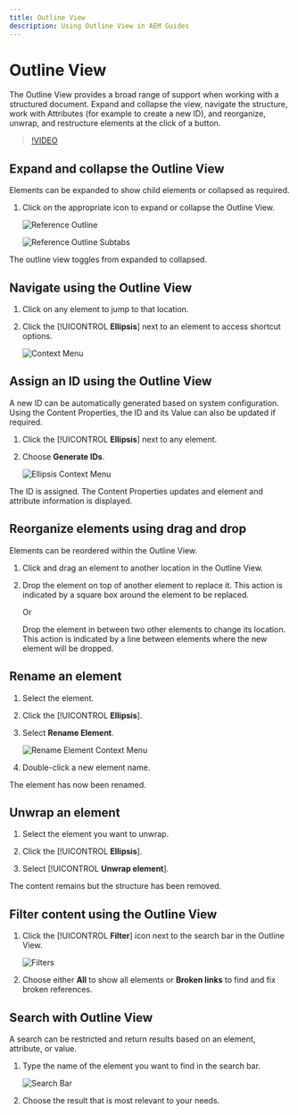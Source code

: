 ```yaml
---
title: Outline View
description: Using Outline View in AEM Guides
---
```


# Outline View

The Outline View provides a broad range of support when working with a structured document. Expand and collapse the view, navigate the structure, work with Attributes (for example to create a new ID), and reorganize, unwrap, and restructure elements at the click of a button.

>[!VIDEO](https://video.tv.adobe.com/v/342767)

## Expand and collapse the Outline View

Elements can be expanded to show child elements or collapsed as required.

1. Click on the appropriate icon to expand or collapse the Outline View.

    ![Reference Outline](images\lesson-6\outline-collapsed-before.png)
    
    ![Reference Outline Subtabs](images\lesson-6\outline-expanded-after.png)

The outline view toggles from expanded to collapsed.
   
## Navigate using the Outline View

1. Click on any element to jump to that location.

2. Click the [!UICONTROL **Ellipsis**] next to an element to access shortcut options.

    ![Context Menu](images\lesson-6\shortcut-options.png)
 
## Assign an ID using the Outline View

A new ID can be automatically generated based on system configuration. Using the Content Properties, the ID and its Value can also be updated if required.

1. Click the [!UICONTROL **Ellipsis**] next to any element.

2. Choose **Generate IDs**.

    ![Ellipsis Context Menu](images\lesson-6\ellipsis-popup.png)
 
The ID is assigned. The Content Properties updates and element and attribute information is displayed.

## Reorganize elements using drag and drop

Elements can be reordered within the Outline View.

1. Click and drag an element to another location in the Outline View. 
 
2. Drop the element on top of another element to replace it. This action is indicated by a square box around the element to be replaced.

    Or

    Drop the element in between two other elements to change its location. This action is indicated by a line between elements where the new element will be dropped.

## Rename an element

1. Select the element.

2. Click the [!UICONTROL **Ellipsis**].

3. Select **Rename Element**.

    ![Rename Element Context Menu](images\lesson-6\rename-before.png)

4. Double-click a new element name.

The element has now been renamed.

## Unwrap an element

1. Select the element you want to unwrap.

2. Click the [!UICONTROL **Ellipsis**].

3. Select [!UICONTROL **Unwrap element**].

The content remains but the structure has been removed.

## Filter content using the Outline View

1. Click the [!UICONTROL **Filter**] icon next to the search bar in the Outline View.

    ![Filters](images\lesson-6\filter-icon.png)

2. Choose either **All** to show all elements or **Broken links** to find and fix broken references.

## Search with Outline View

A search can be restricted and return results based on an element, attribute, or value.

1. Type the name of the element you want to find in the search bar.

    ![Search Bar](images\lesson-6\search-bar.png)

2. Choose the result that is most relevant to your needs.
